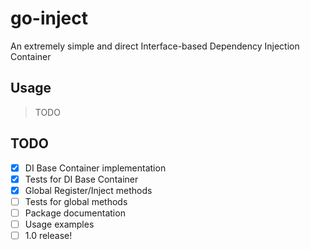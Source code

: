# go-inject
An extremely simple and direct Interface-based Dependency Injection Container

## Usage

> TODO

## TODO

- [x] DI Base Container implementation
- [x] Tests for DI Base Container
- [x] Global Register/Inject methods
- [ ] Tests for global methods
- [ ] Package documentation
- [ ] Usage examples
- [ ] 1.0 release!